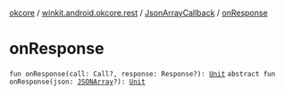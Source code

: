 [okcore](../../index.md) / [winkit.android.okcore.rest](../index.md) / [JsonArrayCallback](index.md) / [onResponse](./on-response.md)

# onResponse

`fun onResponse(call: Call?, response: Response?): `[`Unit`](https://kotlinlang.org/api/latest/jvm/stdlib/kotlin/-unit/index.html)
`abstract fun onResponse(json: `[`JSONArray`](https://developer.android.com/reference/org/json/JSONArray.html)`?): `[`Unit`](https://kotlinlang.org/api/latest/jvm/stdlib/kotlin/-unit/index.html)
